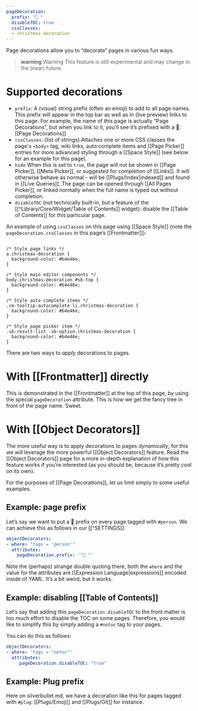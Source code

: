 ```yaml
---
pageDecoration:
  prefix: "🎄 "
  disableTOC: true
  cssClasses:
  - christmas-decoration
---
```

Page decorations allow you to “decorate” pages in various fun ways.

> **warning** Warning
> This feature is still experimental and may change in the (near) future.
 
# Supported decorations
* `prefix`: A (visual) string prefix (often an emoji) to add to all page names. This prefix will appear in the top bar as well as in (live preview) links to this page. For example, the name of this page is actually “Page Decorations”, but when you link to it, you’ll see it’s prefixed with a 🎄: [[Page Decorations]]
* `cssClasses`: (list of strings) Attaches one or more CSS classes the page's `<body>` tag, wiki links, auto complete items and [[Page Picker]] entries for more advanced styling through a [[Space Style]] (see below for an example for this page).
* `hide` When this is set to `true`, the page will not be shown in [[Page Picker]], [[Meta Picker]], or suggested for completion of [[Links]]. It will otherwise behave as normal - will be [[Plugs/Index|indexed]] and found in [[Live Queries]]. The page can be opened through [[All Pages Picker]], or linked normally when the full name is typed out without completion.
* `disableTOC` (not technically built-in, but a feature of the [[^Library/Core/Widget/Table of Contents]] widget): disable the [[Table of Contents]] for this particular page.

An example of using `cssClasses` on this page using [[Space Style]] (note the `pageDecoration.cssClasses` in this page’s [[Frontmatter]]):
```space-style

/* Style page links */
a.christmas-decoration {
  background-color: #b4e46e;
}

/* Style main editor components */
body.christmas-decoration #sb-top {
  background-color: #b4e46e;
}

/* Style auto complete items */
.cm-tooltip-autocomplete li.christmas-decoration {
  background-color: #b4e46e;
}

/* Style page picker item */
.sb-result-list .sb-option.christmas-decoration {
  background-color: #b4e46e;  
}
```

There are two ways to _apply_ decorations to pages.

# With [[Frontmatter]] directly
This is demonstrated in the [[Frontmatter]] at the top of this page, by using the special `pageDecoration` attribute. This is how we get the fancy tree in front of the page name. Sweet.

# With [[Object Decorators]]
The more useful way is to apply decorations to pages _dynamically_, for this we will leverage the more powerful [[Object Decorators]] feature. Read the [[Object Decorators]] page for a more in-depth explanation of how this feature works if you’re interested (as you should be, because it’s pretty cool on its own).

For the purposes of [[Page Decorations]], let us limit simply to some useful examples.

## Example: page prefix
Let’s say we want to put a 🧑 prefix on every page tagged with `#person`. We can achieve this as follows in our [[^SETTINGS]]:
```yaml
objectDecorators:
- where: "tags = 'person'"
  attributes:
    pageDecoration.prefix: '"🧑 "'
```

Note the (perhaps) strange double quoting there, both the `where` and the value for the attributes are [[Expression Language|expressions]] encoded inside of YAML. It’s a bit weird, but it works.

## Example: disabling [[Table of Contents]]
Let’s say that adding this `pageDecoration.disableTOC` to the front matter is too much effort to disable the TOC on some pages. Therefore, you would like to simplify this by simply adding a `#notoc` tag to your pages.

You can do this as follows:

```yaml
objectDecorators:
- where: 'tags = "notoc"'
  attributes:
     pageDecoration.disableTOC: "true"
```

## Example: Plug prefix
Here on silverbullet.md, we have a decoration like this for pages tagged with `#plug`: [[Plugs/Emoji]] and [[Plugs/Git]] for instance.

